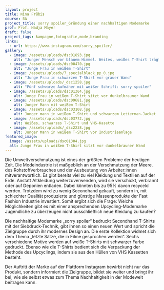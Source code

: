 ```yaml
---
layout: project
title: Nina Frübis
course: BA
project_title: sorry spoiler_Gründung einer nachhaltigen Modemarke
prof: Prof. Nadja Mayer
draft: false
project_tags: kampagne,fotografie,mode,branding
links:
  - url: https://www.instagram.com/sorry_spoiler/
gallery:
  - image: /assets/uploads/dsc01893.jpg
    alt: "Junger Mensch vor blauem Himmel. Weites, weißes T-Shirt trägt schwarze Illustration und Schrift in Großbuchstaben: You wanna get / something to eat?"
  - image: /assets/uploads/dsc00470.jpg
    alt: "Junge Frau in weißem T-Shirt"
  - image: /assets/uploads/7_specialblack_pp_0.jpg
    alt: "Junge Frau in schwarzem T-Shirt vor grauer Wand"
  - image: /assets/uploads/_dsc1258.jpg
    alt: "Fünf schwarze Aufnäher mit weißer Schrift: sorry spoiler"
  - image: /assets/uploads/dsc01304.jpg
    alt: Junge Frau in weißem T-Shirt sitzt vor dunkelbrauner Wand
  - image: /assets/uploads/dsc09681.jpg
    alt: Junger Mann mit weißem T-Shirt
  - image: /assets/uploads/dsc03108.jpg
    alt: Junger mann in weißem T-Shirt und schwarzem Letterman-Jacket
  - image: /assets/uploads/dsc03772.jpg
    alt: Weißes, schwarzes T-Shirt und VHS-Kasette 
  - image: /assets/uploads/_dsc2238.jpg
    alt: Junger Mann in weißem T-Shirt vor Industrieanlage
featured_image:
  image: /assets/uploads/dsc01304.jpg
  alt: Junge Frau in weißem T-Shirt sitzt vor dunkelbrauner Wand
---
```

Die Umweltverschmutzung ist eines der größten Probleme der heutigen Zeit. Die Modeindustrie ist maßgeblich an der Verschmutzung der Meere, des Rohstoffverbrauches und der Ausbeutung von Arbeiter:innen mitverantwortlich. Es gibt bereits viel zu viel Kleidung und Textilien auf der Erde. Anstatt Altkleidung weiterzuverwenden, wird sie verschickt, verbrannt oder auf Deponien entladen. Dabei könnten bis zu 95% davon recyceld werden. Trotzdem wird zu wenig Secondhand gekauft, sondern in, mit schlechter Qualität produzierte und günstige Massenprodukte der Fast Fashion Industrie investiert. Somit ergibt sich die Frage: Welche Möglichkeiten gibt es mit einer ansprechenden Upcycling-Modemarke Jugendliche zu überzeugen nicht ausschließlich neue Kleidung zu kaufen?

Die nachhaltige Modemarke „sorry spoiler“ bedruckt Secondhand T-Shirts mit der Siebdruck-Technik, gibt ihnen so einen neuen Wert und spricht die Zielgruppe durch ihr modernes Design an. Die erste Kollektion widmet sich dem Thema „letzte Sätze, die in Filme gesprochen werden“. Sechs verschiedene Motive werden auf weiße T-Shirts mit schwarzer Farbe gedruckt. Ebenso wie die T-Shirts bedient sich die Verpackung der Methode des Upcyclings, indem sie aus den Hüllen von VHS Kassetten besteht.

Der Auftritt der Marke auf der Plattform Instagram bewirbt nicht nur das Produkt, sondern informiert die Zielgruppe, bildet sie weiter und bringt ihr bei, wie sie selbst etwas zum Thema Nachhaltigkeit in der Modewelt beitragen kann.